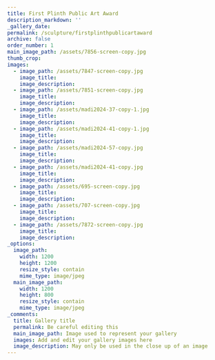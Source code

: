 ```yaml
---
title: First Plinth Public Art Award
description_markdown: ''
_gallery_date:
permalink: /sculpture/firstplinthpublicartaward
archive: false
order_number: 1
main_image_path: /assets/7856-screen-copy.jpg
thumb_crop:
images:
  - image_path: /assets/7847-screen-copy.jpg
    image_title:
    image_description:
  - image_path: /assets/7851-screen-copy.jpg
    image_title:
    image_description:
  - image_path: /assets/madi2024-37-copy-1.jpg
    image_title:
    image_description:
  - image_path: /assets/madi2024-41-copy-1.jpg
    image_title:
    image_description:
  - image_path: /assets/madi2024-57-copy.jpg
    image_title:
    image_description:
  - image_path: /assets/madi2024-41-copy.jpg
    image_title:
    image_description:
  - image_path: /assets/695-screen-copy.jpg
    image_title:
    image_description:
  - image_path: /assets/707-screen-copy.jpg
    image_title:
    image_description:
  - image_path: /assets/7872-screen-copy.jpg
    image_title:
    image_description:
_options:
  image_path:
    width: 1200
    height: 1200
    resize_style: contain
    mime_type: image/jpeg
  main_image_path:
    width: 1200
    height: 800
    resize_style: contain
    mime_type: image/jpeg
_comments:
  title: Gallery title
  permalink: Be careful editing this
  main_image_path: Image used to represent your gallery
  images: Add and edit your gallery images here
  image_description: May only be used in the close up of an image
---
```

